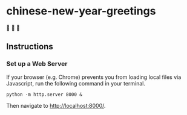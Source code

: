 # chinese-new-year-greetings
🧧 🧨 🏮

## Instructions

### Set up a Web Server

If your browser (e.g. Chrome) prevents you from loading local files via Javascript, run the following command in your terminal.

```
python -m http.server 8000 &
```

Then navigate to [http://localhost:8000/](http://localhost:8000/).